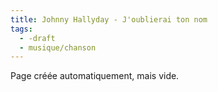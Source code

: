 ```yaml
---
title: Johnny Hallyday - J'oublierai ton nom
tags:
  - -draft
  - musique/chanson
---
```


Page créée automatiquement, mais vide.

